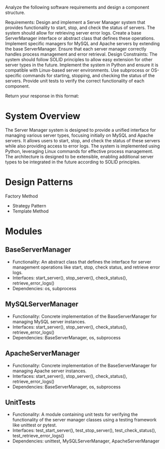 
Analyze the following software requirements and design a component structure.

Requirements: Design and implement a Server Manager system that provides functionality to start, stop, and check the status of servers. The system should allow for retrieving server error logs. Create a base ServerManager interface or abstract class that defines these operations. Implement specific managers for MySQL and Apache servers by extending the base ServerManager. Ensure that each server manager correctly handles process management and error retrieval.
Design Constraints: The system should follow SOLID principles to allow easy extension for other server types in the future. Implement the system in Python and ensure it is compatible with Linux-based server environments. Use subprocess or OS-specific commands for starting, stopping, and checking the status of the servers. Provide unit tests to verify the correct functionality of each component. 

Return your response in this format:

# System Overview
The Server Manager system is designed to provide a unified interface for managing various server types, focusing initially on MySQL and Apache servers. It allows users to start, stop, and check the status of these servers while also providing access to error logs. The system is implemented using Python, leveraging Linux commands for effective process management. The architecture is designed to be extensible, enabling additional server types to be integrated in the future according to SOLID principles.

# Design Patterns
Factory Method
- Strategy Pattern
- Template Method

# Modules

## BaseServerManager
- Functionality: An abstract class that defines the interface for server management operations like start, stop, check status, and retrieve error logs.
- Interfaces: start_server(), stop_server(), check_status(), retrieve_error_logs()
- Dependencies: os, subprocess


## MySQLServerManager
- Functionality: Concrete implementation of the BaseServerManager for managing MySQL server instances.
- Interfaces: start_server(), stop_server(), check_status(), retrieve_error_logs()
- Dependencies: BaseServerManager, os, subprocess


## ApacheServerManager
- Functionality: Concrete implementation of the BaseServerManager for managing Apache server instances.
- Interfaces: start_server(), stop_server(), check_status(), retrieve_error_logs()
- Dependencies: BaseServerManager, os, subprocess


## UnitTests
- Functionality: A module containing unit tests for verifying the functionality of the server manager classes using a testing framework like unittest or pytest.
- Interfaces: test_start_server(), test_stop_server(), test_check_status(), test_retrieve_error_logs()
- Dependencies: unittest, MySQLServerManager, ApacheServerManager

